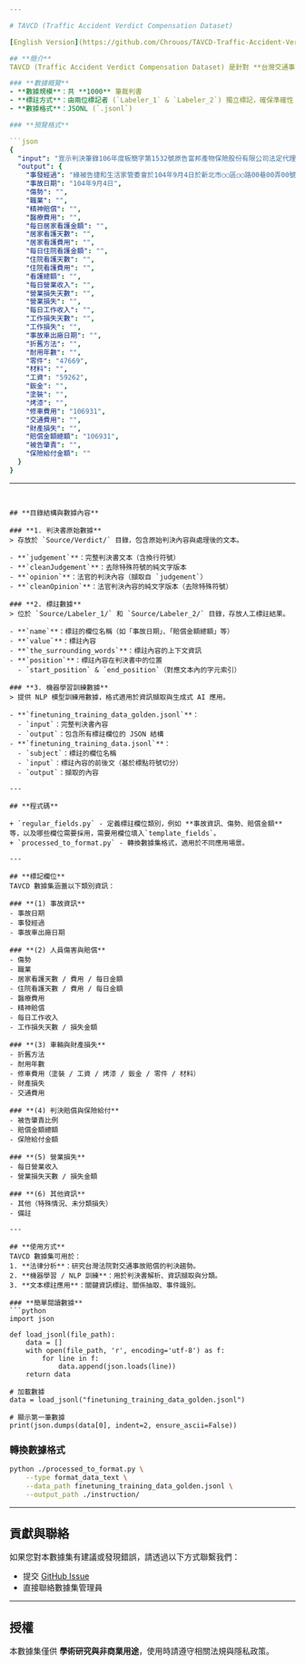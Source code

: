 ```yaml
---

# TAVCD (Traffic Accident Verdict Compensation Dataset)

[English Version](https://github.com/Chrouos/TAVCD-Traffic-Accident-Verdict-Compensation-Dataset-/blob/main/README_en.md)

## **簡介**
TAVCD (Traffic Accident Verdict Compensation Dataset) 是針對 **台灣交通事故判決書** 進行標註的數據集，涵蓋法院判決內容、事故資訊、人員傷害、財產損失與賠償金額等詳細資訊。本數據集適用於 **學術研究、法律分析、機器學習模型訓練**，並可用於 NLP 任務，如文本分類、命名實體識別 (NER) 和資訊擷取。

### **數據概覽**
- **數據規模**：共 **1000** 筆裁判書
- **標註方式**：由兩位標記者 (`Labeler_1` & `Labeler_2`) 獨立標記，確保準確性
- **數據格式**：JSONL (`.jsonl`)

### **預覽格式**

```json
{
  "input": "宣示判決筆錄106年度板簡字第1532號原告富邦產物保險股份有限公司法定代理人陳伯燿訴訟代理人翁豐榮唐若心被告捷和生活家公寓大廈管理委員會法定代理人趙景星訴訟代理人劉添錫律師被告歐艾斯保全股份有限公司法定代理人蔡培被告丁劍鋒上二人共同訴訟代理人張立業律師複代理人呂明修律師上列當事人間106年度板簡字第1532號請求侵權行為損害賠償事件於中華民國106年10月19日言詞辯論終結，於中華民國106年11月14日下午4時30分整，在本院板橋簡易庭公開宣示判決，出席職員如下：法官李崇豪法院書記官莊雅萍通譯洪行敏朗讀案由到場當事人：均未到法官宣示判決，判決主文、所裁判之訴訟標的及其理由要領如下：主文被告捷和生活家公寓大廈管理委員會應給付原告新臺幣壹拾萬陸仟玖佰參拾壹元，及自民國一○六年八月二十三日起至清償日止，按年息百分之五計算之利息。原告追加之訴駁回。訴訟費用由被告捷和生活家公寓大廈管理委員會負擔。本判決第一項得假執行，但被告捷和生活家公寓大廈管理委員會以新臺幣壹拾萬陸仟玖佰參拾壹元為原告預供擔保後，得免為假執行。事實及理由一、按訴狀送達後，原告不得將原訴變更或追加他訴...",
  "output": {
    "事發經過": "緣被告捷和生活家管委會於104年9月4日於新北市○○區○○路00巷00弄00號B1停車場處，因管理設備不當之過失，致訴外人林裕智所駕駛之RAQ-3857號自用小客車（下稱系爭車輛）因而受損",
    "事故日期": "104年9月4日",
    "傷勢": "",
    "職業": "",
    "精神賠償": "",
    "醫療費用": "",
    "每日居家看護金額": "",
    "居家看護天數": "",
    "居家看護費用": "",
    "每日住院看護金額": "",
    "住院看護天數": "",
    "住院看護費用": "",
    "看護總額": "",
    "每日營業收入": "",
    "營業損失天數": "",
    "營業損失": "",
    "每日工作收入": "",
    "工作損失天數": "",
    "工作損失": "",
    "事故車出廠日期": "",
    "折舊方法": "",
    "耐用年數": "",
    "零件": "47669",
    "材料": "",
    "工資": "59262",
    "鈑金": "",
    "塗裝": "",
    "烤漆": "",
    "修車費用": "106931",
    "交通費用": "",
    "財產損失": "",
    "賠償金額總額": "106931",
    "被告肇責": "",
    "保險給付金額": ""
  }
}
```

---
```


## **目錄結構與數據內容**

### **1. 判決書原始數據**
> 存放於 `Source/Verdict/` 目錄，包含原始判決內容與處理後的文本。

- **`judgement`**：完整判決書文本（含換行符號）
- **`cleanJudgement`**：去除特殊符號的純文字版本
- **`opinion`**：法官的判決內容（擷取自 `judgement`）
- **`cleanOpinion`**：法官判決內容的純文字版本（去除特殊符號）

### **2. 標註數據**
> 位於 `Source/Labeler_1/` 和 `Source/Labeler_2/` 目錄，存放人工標註結果。

- **`name`**：標註的欄位名稱（如「事故日期」、「賠償金額總額」等）
- **`value`**：標註內容
- **`the_surrounding_words`**：標註內容的上下文資訊
- **`position`**：標註內容在判決書中的位置
  - `start_position` & `end_position`（對應文本內的字元索引）

### **3. 機器學習訓練數據**
> 提供 NLP 模型訓練用數據，格式適用於資訊擷取與生成式 AI 應用。

- **`finetuning_training_data_golden.jsonl`**：
  - `input`：完整判決書內容
  - `output`：包含所有標註欄位的 JSON 結構
- **`finetuning_training_data.jsonl`**：
  - `subject`：標註的欄位名稱
  - `input`：標註內容的前後文（基於標點符號切分）
  - `output`：擷取的內容

---

## **程式碼**

+ `regular_fields.py` - 定義標註欄位類別，例如 **事故資訊、傷勢、賠償金額** 等，以及哪些欄位需要採用，需要用欄位填入`template_fields`。
+ `processed_to_format.py` - 轉換數據集格式，適用於不同應用場景。

---

## **標記欄位**
TAVCD 數據集涵蓋以下類別資訊：

### **(1) 事故資訊**
- 事故日期
- 事發經過
- 事故車出廠日期

### **(2) 人員傷害與賠償**
- 傷勢
- 職業
- 居家看護天數 / 費用 / 每日金額
- 住院看護天數 / 費用 / 每日金額
- 醫療費用
- 精神賠償
- 每日工作收入
- 工作損失天數 / 損失金額

### **(3) 車輛與財產損失**
- 折舊方法
- 耐用年數
- 修車費用（塗裝 / 工資 / 烤漆 / 鈑金 / 零件 / 材料）
- 財產損失
- 交通費用

### **(4) 判決賠償與保險給付**
- 被告肇責比例
- 賠償金額總額
- 保險給付金額

### **(5) 營業損失**
- 每日營業收入
- 營業損失天數 / 損失金額

### **(6) 其他資訊**
- 其他（特殊情況、未分類損失）
- 備註

---

## **使用方式**
TAVCD 數據集可用於：
1. **法律分析**：研究台灣法院對交通事故賠償的判決趨勢。
2. **機器學習 / NLP 訓練**：用於判決書解析、資訊擷取與分類。
3. **文本標註應用**：關鍵資訊標註、關係抽取、事件識別。

### **簡單閱讀數據**
```python
import json

def load_jsonl(file_path):
    data = []
    with open(file_path, 'r', encoding='utf-8') as f:
        for line in f:
            data.append(json.loads(line))
    return data

# 加載數據
data = load_jsonl("finetuning_training_data_golden.jsonl")

# 顯示第一筆數據
print(json.dumps(data[0], indent=2, ensure_ascii=False))
```

### **轉換數據格式**
```bash
python ./processed_to_format.py \
    --type format_data_text \
    --data_path finetuning_training_data_golden.jsonl \
    --output_path ./instruction/
```

---

## **貢獻與聯絡**
如果您對本數據集有建議或發現錯誤，請透過以下方式聯繫我們：
- 提交 [GitHub Issue](https://github.com/Chrouos/TAVCD-Traffic-Accident-Verdict-Compensation-Dataset-/issues)
- 直接聯絡數據集管理員

---

## **授權**
本數據集僅供 **學術研究與非商業用途**，使用時請遵守相關法規與隱私政策。